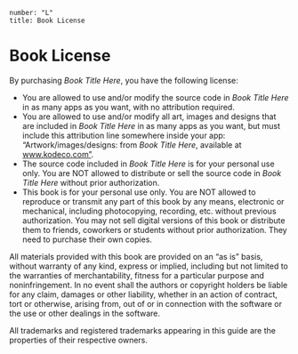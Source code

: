 ```metadata
number: "L"
title: Book License
```

# Book License

By purchasing _Book Title Here_, you have the following license:

* You are allowed to use and/or modify the source code in _Book Title Here_ in as many apps as you want, with no attribution required.
* You are allowed to use and/or modify all art, images and designs that are included in _Book Title Here_ in as many apps as you want, but must include this attribution line somewhere inside your app: “Artwork/images/designs: from _Book Title Here_, available at www.kodeco.com”.
* The source code included in _Book Title Here_ is for your personal use only. You are NOT allowed to distribute or sell the source code in _Book Title Here_ without prior authorization.
* This book is for your personal use only. You are NOT allowed to reproduce or transmit any part of this book by any means, electronic or mechanical, including photocopying, recording, etc. without previous authorization. You may not sell digital versions of this book or distribute them to friends, coworkers or students without prior authorization. They need to purchase their own copies.

All materials provided with this book are provided on an “as is” basis, without warranty of any kind, express or implied, including but not limited to the warranties of merchantability, fitness for a particular purpose and noninfringement. In no event shall the authors or copyright holders be liable for any claim, damages or other liability, whether in an action of contract, tort or otherwise, arising from, out of or in connection with the software or the use or other dealings in the software.

All trademarks and registered trademarks appearing in this guide are the properties of their respective owners.
